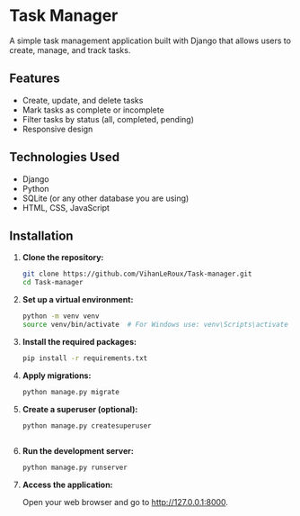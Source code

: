 # Task Manager

A simple task management application built with Django that allows users to create, manage, and track tasks.

## Features

- Create, update, and delete tasks
- Mark tasks as complete or incomplete
- Filter tasks by status (all, completed, pending)
- Responsive design

## Technologies Used

- Django
- Python
- SQLite (or any other database you are using)
- HTML, CSS, JavaScript

## Installation

1. **Clone the repository:**

   ```bash
   git clone https://github.com/VihanLeRoux/Task-manager.git
   cd Task-manager

2. **Set up a virtual environment:**

   ```bash
   python -m venv venv
   source venv/bin/activate  # For Windows use: venv\Scripts\activate

3. **Install the required packages:**

   ```bash
   pip install -r requirements.txt

4. **Apply migrations:**

   ```bash
   python manage.py migrate

5. **Create a superuser (optional):**

   ```bash
   python manage.py createsuperuser
 
6. **Run the development server:**

   ```bash
   python manage.py runserver

7. **Access the application:**
   
   Open your web browser and go to http://127.0.0.1:8000.

